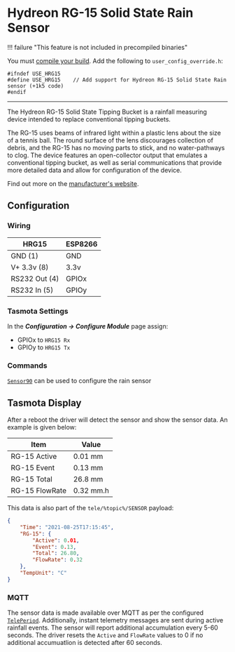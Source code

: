 # Hydreon RG-15 Solid State Rain Sensor

!!! failure "This feature is not included in precompiled binaries"

You must [compile your build](Compile-your-build). Add the following to `user_config_override.h`:
```
#ifndef USE_HRG15
#define USE_HRG15    // Add support for Hydreon RG-15 Solid State Rain sensor (+1k5 code)
#endif
```
----
The Hydreon RG-15 Solid State Tipping Bucket is a rainfall measuring device intended to replace conventional tipping buckets.

The RG-15 uses beams of infrared light within a plastic lens about the size of a tennis ball. The round surface of the lens discourages collection of debris, and the RG-15 has no moving parts to stick, and no water-pathways to clog. The device features an open-collector output that emulates a conventional tipping bucket, as well as serial communications that provide more detailed data and allow for configuration of the device.

Find out more on the [manufacturer's website](https://rainsensors.com/products/rg-15/).

## Configuration

### Wiring
| HRG15 | ESP8266
|   ---|    ---
|GND (1)  | GND
|V+ 3.3v (8)   | 3.3v 
|RS232 Out (4) | GPIOx
|RS232 In (5)  | GPIOy

### Tasmota Settings 
In the **_Configuration -> Configure Module_** page assign:

- GPIOx to `HRG15 Rx`   
- GPIOy to `HRG15 Tx`

### Commands
[`Sensor90`](Commands.md#sensor90) can be used to configure the rain sensor

## Tasmota Display 

After a reboot the driver will detect the sensor and show the sensor data. An example is given below:

| Item | Value
|   ---|    ---
|RG-15 Active  | 0.01 mm
|RG-15 Event   | 0.13 mm
|RG-15 Total   | 26.8 mm
|RG-15 FlowRate | 0.32 mm.h 

This data is also part of the `tele/%topic%/SENSOR` payload:

```json
{
    "Time": "2021-08-25T17:15:45",
    "RG-15": {
        "Active": 0.01,
        "Event": 0.13,
        "Total": 26.80,
        "FlowRate": 0.32
    },
    "TempUnit": "C"
}
```

### MQTT 

The sensor data is made available over MQTT as per the configured [`TelePeriod`](Commands.md#teleperiod). Additionally, instant telemetry messages are sent during active rainfall events. The sensor will report additional accumulation every 5-60 seconds. The driver resets the `Active` and `FlowRate` values to 0 if no additional accumuatlion is detected after 60 seconds.
